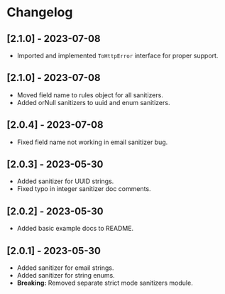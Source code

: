 # Changelog

## [2.1.0] - 2023-07-08
- Imported and implemented `ToHttpError` interface for proper support.

## [2.1.0] - 2023-07-08
- Moved field name to rules object for all sanitizers.
- Added orNull sanitizers to uuid and enum sanitizers.

## [2.0.4] - 2023-07-08
- Fixed field name not working in email sanitizer bug.

## [2.0.3] - 2023-05-30
- Added sanitizer for UUID strings.
- Fixed typo in integer sanitizer doc comments.

## [2.0.2] - 2023-05-30
- Added basic example docs to README.

## [2.0.1] - 2023-05-30
- Added sanitizer for email strings.
- Added sanitizer for string enums.
- **Breaking:** Removed separate strict mode sanitizers module.
